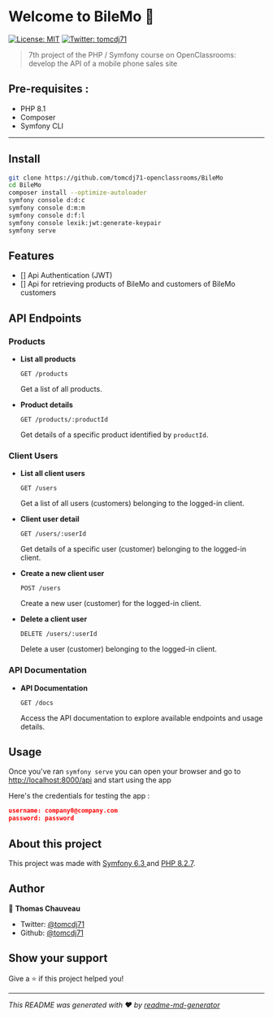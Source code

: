 # Welcome to BileMo 👋
[![License: MIT](https://img.shields.io/badge/License-MIT-yellow.svg)](#)
[![Twitter: tomcdj71](https://img.shields.io/twitter/follow/tomcdj71.svg?style=social)](https://twitter.com/tomcdj71)

> 7th project of the PHP / Symfony course on OpenClassrooms: develop the API of a mobile phone sales site

## Pre-requisites :
- PHP 8.1
- Composer
- Symfony CLI
---

## Install

```sh
git clone https://github.com/tomcdj71-openclassrooms/BileMo
cd BileMo
composer install --optimize-autoloader
symfony console d:d:c
symfony console d:m:m
symfony console d:f:l
symfony console lexik:jwt:generate-keypair
symfony serve
```

## Features
- [] Api Authentication (JWT)
- [] Api for retrieving products of BileMo and customers of BileMo customers

## API Endpoints
### Products

- **List all products**

  `GET /products`

  Get a list of all products.

- **Product details**

  `GET /products/:productId`

  Get details of a specific product identified by `productId`.

### Client Users

- **List all client users**

  `GET /users`

  Get a list of all users (customers) belonging to the logged-in client.

- **Client user detail**

  `GET /users/:userId`

  Get details of a specific user (customer) belonging to the logged-in client.

- **Create a new client user**

  `POST /users`

  Create a new user (customer) for the logged-in client.

- **Delete a client user**

  `DELETE /users/:userId`

  Delete a user (customer) belonging to the logged-in client.

### API Documentation

- **API Documentation**

  `GET /docs`

  Access the API documentation to explore available endpoints and usage details.

## Usage

Once you've ran `symfony serve` you can open your browser and go to [http://localhost:8000/api](http://localhost:8000/api) and start using the app

Here's the credentials for testing the app : 
```json
username: company0@company.com
password: password
```

## About this project

This project was made with [Symfony 6.3 ](https://symfony.com/releases/6.3) and [PHP 8.2.7](https://www.php.net/ChangeLog-8.php#8.2.7). 

## Author

👤 **Thomas Chauveau**

* Twitter: [@tomcdj71](https://twitter.com/tomcdj71)
* Github: [@tomcdj71](https://github.com/tomcdj71)

## Show your support

Give a ⭐️ if this project helped you!


***
_This README was generated with ❤️ by [readme-md-generator](https://github.com/kefranabg/readme-md-generator)_
